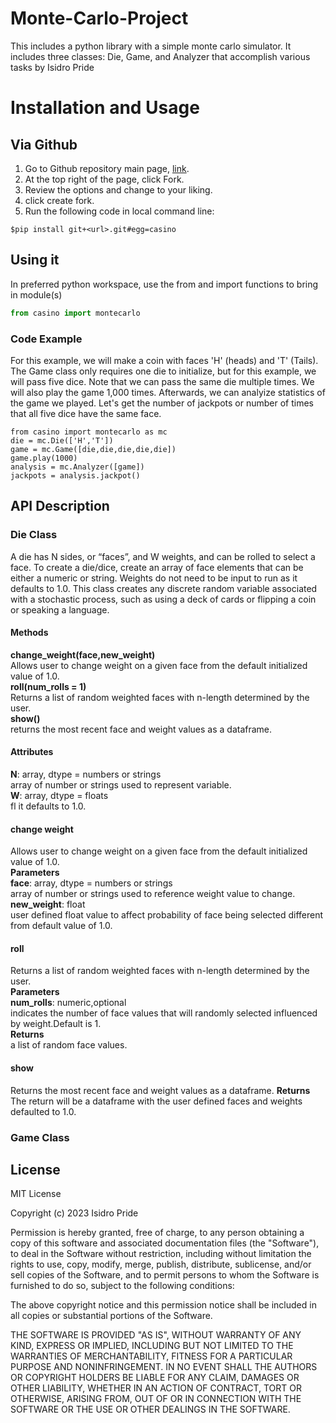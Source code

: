 # Monte-Carlo-Project
This includes a python library with a simple monte carlo simulator. It includes three classes: Die, Game, and Analyzer that accomplish various tasks by Isidro Pride

# Installation and Usage
## Via Github
1. Go to Github repository main page, [link](https://github.com/Isidro5004/casino).
2. At the top right of the page, click Fork.
3. Review the options and change to your liking.
4. click create fork.
5. Run the following code in local command line:
```
$pip install git+<url>.git#egg=casino
```
## Using it
In preferred python workspace, use the from and import functions to bring in module(s)
```python
from casino import montecarlo 
```
### Code Example
For this example, we will make a coin with faces 'H' (heads) and 'T' (Tails). The Game class only requires one die to initialize, but for this example, we will pass five dice. Note that we can pass the same die multiple times. We will also play the game 1,000 times. Afterwards, we can analyize statistics of the game we played. Let's get the number of jackpots or number of times that all five dice have the same face.
```
from casino import montecarlo as mc
die = mc.Die(['H','T'])
game = mc.Game([die,die,die,die,die])
game.play(1000)
analysis = mc.Analyzer([game])
jackpots = analysis.jackpot()
```

## API Description
### Die Class
A die has N sides, or “faces”, and W weights, and can be rolled to select a face. To create a die/dice, create an array of face elements that can be either a numeric or string. Weights do not need to be input to run as it defaults to 1.0. This class creates any discrete random variable associated with a stochastic process, such as using a deck of cards or flipping a coin or speaking a language.
#### Methods
__change_weight(face,new_weight)__
<br>    Allows user to change weight on a given face from the default initialized value of 1.0. 
<br>__roll(num_rolls = 1)__
<br>    Returns a list of random weighted faces with n-length determined by the user.
<br>__show()__
<br>    returns the most recent face and weight values as a dataframe.
        
#### Attributes
__N__: array, dtype = numbers or strings
<br>        array of number or strings used to represent variable.
<br>__W__: array, dtype = floats
<br>      fl it defaults to 1.0.

#### change weight
Allows user to change weight on a given face from the default initialized value of 1.0.
<br> __Parameters__
<br> __face__: array, dtype = numbers or strings
<br> array of number or strings used to reference weight value to change. 
<br>__new_weight__: float
<br> user defined float value to affect probability of face being selected different from default value of 1.0. 

#### roll
Returns a list of random weighted faces with n-length determined by the user.
<br>__Parameters__
<br>__num_rolls__: numeric,optional
<br> indicates the number of face values that will randomly selected influenced by weight.Default is 1.
<br>__Returns__
<br> a list of random face values.

#### show
Returns the most recent face and weight values as a dataframe.
__Returns__
<br>The return will be a dataframe with the user defined faces and weights defaulted to 1.0.


### Game Class


## License 
MIT License

Copyright (c) 2023 Isidro Pride 

Permission is hereby granted, free of charge, to any person obtaining a copy
of this software and associated documentation files (the "Software"), to deal
in the Software without restriction, including without limitation the rights
to use, copy, modify, merge, publish, distribute, sublicense, and/or sell
copies of the Software, and to permit persons to whom the Software is
furnished to do so, subject to the following conditions:

The above copyright notice and this permission notice shall be included in all
copies or substantial portions of the Software.

THE SOFTWARE IS PROVIDED "AS IS", WITHOUT WARRANTY OF ANY KIND, EXPRESS OR
IMPLIED, INCLUDING BUT NOT LIMITED TO THE WARRANTIES OF MERCHANTABILITY,
FITNESS FOR A PARTICULAR PURPOSE AND NONINFRINGEMENT. IN NO EVENT SHALL THE
AUTHORS OR COPYRIGHT HOLDERS BE LIABLE FOR ANY CLAIM, DAMAGES OR OTHER
LIABILITY, WHETHER IN AN ACTION OF CONTRACT, TORT OR OTHERWISE, ARISING FROM,
OUT OF OR IN CONNECTION WITH THE SOFTWARE OR THE USE OR OTHER DEALINGS IN THE
SOFTWARE.
